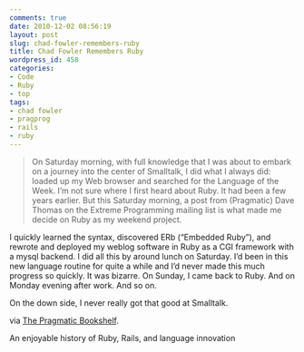 ```yaml
---
comments: true
date: 2010-12-02 08:56:19
layout: post
slug: chad-fowler-remembers-ruby
title: Chad Fowler Remembers Ruby
wordpress_id: 458
categories:
- Code
- Ruby
- top
tags:
- chad fowler
- pragprog
- rails
- ruby
---
```


> On Saturday morning, with full knowledge that I was about to embark on a journey into the center of Smalltalk, I did what I always did: loaded up my Web browser and searched for the Language of the Week. I’m not sure where I first heard about Ruby. It had been a few years earlier. But this Saturday morning, a post from (Pragmatic) Dave Thomas on the Extreme Programming mailing list is what made me decide on Ruby as my weekend project.

I quickly learned the syntax, discovered ERb (“Embedded Ruby”), and rewrote and deployed my weblog software in Ruby as a CGI framework with a mysql backend. I did all this by around lunch on Saturday. I’d been in this new language routine for quite a while and I’d never made this much progress so quickly. It was bizarre. On Sunday, I came back to Ruby. And on Monday evening after work. And so on.

On the down side, I never really got that good at Smalltalk.


via [The Pragmatic Bookshelf](http://pragprog.com/magazines/2010-12/chad-fowler-on-ruby).

An enjoyable history of Ruby, Rails, and language innovation
